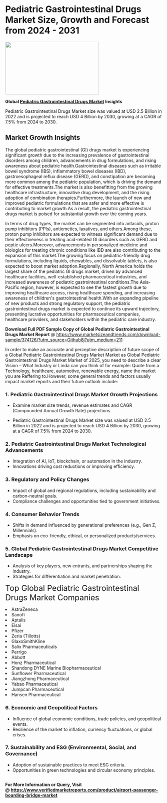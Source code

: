 <H1>Pediatric Gastrointestinal Drugs Market Size, Growth and Forecast from 2024 - 2031</H1><img class="aligncenter size-medium wp-image-584254" src="https://thirdeyenews.in/wp-content/uploads/2024/09/Global-Market-Research-300x168.jpeg" alt="" width="300" height="168" /><p><strong>Global&nbsp;<a href="https://www.marketsizeandtrends.com/download-sample/374126/?utm_source=Github8j?utm_medium=211">Pediatric Gastrointestinal Drugs Market</a> Insights</strong></p><p>Pediatric Gastrointestinal Drugs Market size was valued at USD 2.5 Billion in 2022 and is projected to reach USD 4 Billion by 2030, growing at a CAGR of 7.5% from 2024 to 2030.</p><p><h2>Market Growth Insights</h2> <p>The global pediatric gastrointestinal (GI) drugs market is experiencing significant growth due to the increasing prevalence of gastrointestinal disorders among children, advancements in drug formulations, and rising awareness about pediatric health.Gastrointestinal diseases such as irritable bowel syndrome (IBS), inflammatory bowel diseases (IBD), gastroesophageal reflux disease (GERD), and constipation are becoming more common among the pediatric population, which is driving the demand for effective treatments.The market is also benefitting from the growing healthcare infrastructure, innovative drug development, and the rising adoption of combination therapies.Furthermore, the launch of new and improved pediatric formulations that are safer and more effective is contributing to market growth.As a result, the pediatric gastrointestinal drugs market is poised for substantial growth over the coming years.</p> <p>In terms of drug types, the market can be segmented into antacids, proton pump inhibitors (PPIs), antiemetics, laxatives, and others.Among these, proton pump inhibitors are expected to witness significant demand due to their effectiveness in treating acid-related GI disorders such as GERD and peptic ulcers.Moreover, advancements in personalized medicine and biologics for treating chronic conditions like IBD are also contributing to the expansion of this market.The growing focus on pediatric-friendly drug formulations, including liquids, chewables, and dissolvable tablets, is also expected to boost market adoption.Regionally, North America holds the largest share of the pediatric GI drugs market, driven by advanced healthcare facilities, well-established pharmaceutical industries, and increased awareness of pediatric gastrointestinal conditions.The Asia-Pacific region, however, is expected to see the fastest growth due to improving healthcare access, rising healthcare spending, and increasing awareness of children's gastrointestinal health.With an expanding pipeline of new products and strong regulatory support, the pediatric gastrointestinal drugs market is expected to continue its upward trajectory, presenting lucrative opportunities for pharmaceutical companies, healthcare providers, and stakeholders within the pediatric care industry.</p> <p><span class=""><strong>Download Full PDF Sample Copy of Global Pediatric Gastrointestinal Drugs Market Report</strong> @ <a href="https://www.marketsizeandtrends.com/download-sample/374126/?utm_source=Github8j?utm_medium=211" target="_blank">https://www.marketsizeandtrends.com/download-sample/374126/?utm_source=Github8j?utm_medium=211</a></span></p><p>In order to make an accurate and perceptive description of future scope of a Global&nbsp;Pediatric Gastrointestinal Drugs Market Market as Global&nbsp;Pediatric Gastrointestinal Drugs Market Market of 2025, you need to describe a clear Vision &ndash; What Industry or Linda can you think of for example: Quote from a Technology, healthcare, automotive, renewable energy, name the market you are Reffering to.However, some general trends and factors usually impact market reports and their future outlook include:</p><h3>1.&nbsp;<strong>Pediatric Gastrointestinal Drugs Market Growth Projections</strong></h3><ul><li>Examine market size trends, revenue estimates and CAGR (Compounded Annual Growth Rate) projections.</li><li><p>Pediatric Gastrointestinal Drugs Market size was valued at USD 2.5 Billion in 2022 and is projected to reach USD 4 Billion by 2030, growing at a CAGR of 7.5% from 2024 to 2030.</p></li></ul><h3>2.&nbsp;<strong>Pediatric Gastrointestinal Drugs Market Technological Advancements</strong></h3><ul><li>Integration of AI, IoT, blockchain, or automation in the industry.</li><li>Innovations driving cost reductions or improving efficiency.</li></ul><h3>3.&nbsp;<strong>Regulatory and Policy Changes</strong></h3><ul><li>Impact of global and regional regulations, including sustainability and carbon-neutral goals.</li><li>Compliance challenges and opportunities tied to government initiatives.</li></ul><h3>4.&nbsp;<strong>Consumer Behavior Trends</strong></h3><ul><li>Shifts in demand influenced by generational preferences (e.g., Gen Z, Millennials).</li><li>Emphasis on eco-friendly, ethical, or personalized products/services.</li></ul><h3>5.&nbsp;<strong>Global Pediatric Gastrointestinal Drugs Market Competitive Landscape</strong></h3><ul><li>Analysis of key players, new entrants, and partnerships shaping the industry.</li><li>Strategies for differentiation and market penetration.</li></ul><p data-pm-slice="1 1 []"><span style="color: inherit; font-family: inherit; font-size: 25px;">Top Global Pediatric Gastrointestinal Drugs Market Companies</span></p><div class="" data-test-id=""><p><li>AstraZeneca</li><li> Sanofi</li><li> Aptalis</li><li> Eisai</li><li> Pfizer</li><li> Zeria (Tillotts)</li><li> GlaxoSmithKline</li><li> Salix Pharmaceuticals</li><li> Perrigo</li><li> Abbott</li><li> Honz Pharmaceutical</li><li> Shandong DYNE Marine Biopharmaceutical</li><li> Sunflower Pharmaceutical</li><li> Jiangzhong Pharmaceutical</li><li> Yabao Pharmaceutical</li><li> Jumpcan Pharmaceutical</li><li> Hansen Pharmaceutical</li></p></div><h3>6.&nbsp;<strong>Economic and Geopolitical Factors</strong></h3><ul><li>Influence of global economic conditions, trade policies, and geopolitical events.</li><li>Resilience of the market to inflation, currency fluctuations, or global crises.</li></ul><h3>7.&nbsp;<strong>Sustainability and ESG (Environmental, Social, and Governance)</strong></h3><ul><li>Adoption of sustainable practices to meet ESG criteria.</li><li>Opportunities in green technologies and circular economy principles.</li></ul><h2><strong style="font-size: 14px;">For More Information or Query, Visit @&nbsp;</strong><a style="background-color: #ffffff; font-size: 14px;" href="https://www.marketsizeandtrends.com/report/pediatric-gastrointestinal-drugs-market/" target="_blank">https://www.verifiedmarketreports.com/product/airport-passenger-boarding-bridge-market</a></h2>